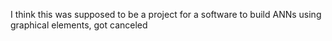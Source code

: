 I think this was supposed to be a project for a software to build ANNs using graphical elements, got canceled